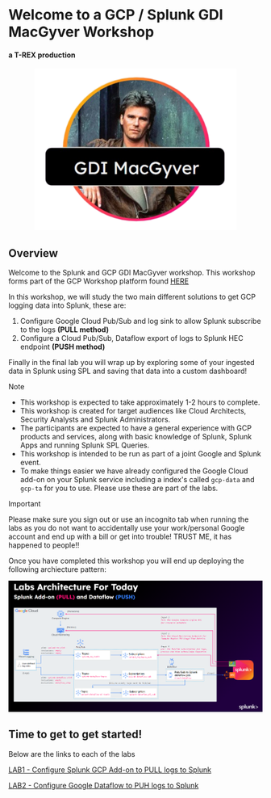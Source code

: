 # Welcome to a GCP / Splunk GDI MacGyver Workshop
#### a T-REX production

<p align="center">
<img width="400" src="/static/gdimacgyverlogo.png">
</p>

## Overview 

Welcome to the Splunk and GCP GDI MacGyver workshop. This workshop forms part of the GCP Workshop platform found <a>[HERE](https://explore.qwiklabs.com/classrooms/15807/labs/93937) </a>

In this workshop, we will study the two main different solutions to get GCP logging data into Splunk, these are:
1) Configure Google Cloud Pub/Sub and log sink to allow Splunk subscribe to the logs <b>(PULL method)</b>
2) Configure a Cloud Pub/Sub, Dataflow export of logs to Splunk HEC endpoint <b>(PUSH method)</b>

Finally in the final lab you will wrap up by exploring some of your ingested data in Splunk using SPL and saving that data into a custom dashboard!

>[!NOTE]
> - This workshop is expected to take approximately 1-2 hours to complete.<br>
> - This workshop is created for target audiences like Cloud Architects, Security Analysts and Splunk Administrators.<br>
> - The participants are expected to have a general experience with GCP products and services, along with basic knowledge of Splunk, Splunk Apps and running Splunk SPL Queries.<br>
> - This workshop is intended to be run as part of a joint Google and Splunk event.<br>
> - To make things easier we have already configured the Google Cloud add-on on your Splunk service including a index's called `gcp-data` and `gcp-ta` for you to use. Please use these are part of the labs. 

>[!IMPORTANT]
>Please make sure you sign out or use an incognito tab when running the labs as you do not want to accidentally use your work/personal Google account and end up with a bill or get into trouble!
>TRUST ME, it has happened to people!!

Once you have completed this workshop you will end up deploying the following archiecture pattern:

![gcp_gdi_architecture](/static/gcp_gdi_workshop_architecture.png)

## Time to get to get started!
Below are the links to each of the labs

<a>[LAB1 - Configure Splunk GCP Add-on to PULL logs to Splunk](/content/Lab1_gcpaddon/lab_1_overview.en.md) </a>

<a>[LAB2 - Configure Google Dataflow to PUH logs to Splunk ](/content/Lab2_dataflow/lab_2_overview.en.md) </a>